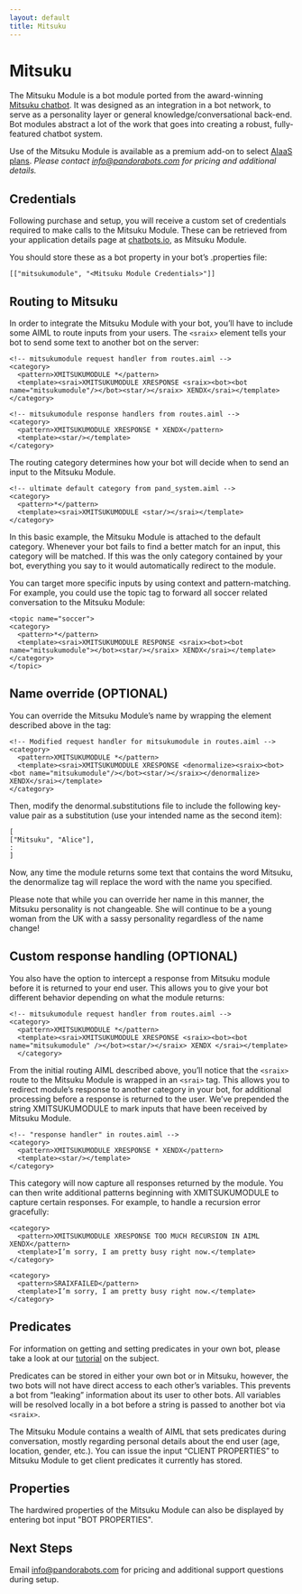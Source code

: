 ```yaml
---
layout: default
title: Mitsuku
---
```


# Mitsuku 

The Mitsuku Module is a bot module ported from the award-winning [Mitsuku chatbot](http://www.mitsuku.com/). It was designed as an integration in a bot network, to serve as a personality layer or general knowledge/conversational back-end. Bot modules abstract a lot of the work that goes into creating a robust, fully-featured chatbot system.

Use of the Mitsuku Module is available as a premium add-on to select [AIaaS plans](https://developer.pandorabots.com/#plans). *Please contact [info@pandorabots.com](info@pandorabots.com) for pricing and additional details.*

## Credentials

Following purchase and setup, you will receive a custom set of credentials required to make calls to the Mitsuku Module. These can be retrieved from your application details page at [chatbots.io](https://developer.pandorabots.com/), as Mitsuku Module.

You should store these as a bot property in your bot’s .properties file:

`[["mitsukumodule", "<Mitsuku Module Credentials>"]]`

## Routing to Mitsuku

In order to integrate the Mitsuku Module with your bot, you’ll have to include some AIML to route inputs from your users. The `<sraix>` element tells your bot to send some text to another bot on the server:

    <!-- mitsukumodule request handler from routes.aiml -->
    <category>
      <pattern>XMITSUKUMODULE *</pattern>
      <template><srai>XMITSUKUMODULE XRESPONSE <sraix><bot><bot name="mitsukumodule"/></bot><star/></sraix> XENDX</srai></template> 
    </category>

    <!-- mitsukumodule response handlers from routes.aiml -->
    <category>
      <pattern>XMITSUKUMODULE XRESPONSE * XENDX</pattern>
      <template><star/></template>
    </category>

The routing category determines how your bot will decide when to send an input to the Mitsuku Module.

    <!-- ultimate default category from pand_system.aiml -->
    <category>
      <pattern>*</pattern>
      <template><srai>XMITSUKUMODULE <star/></srai></template>
    </category>

In this basic example, the Mitsuku Module is attached to the default category. Whenever your bot fails to find a better match for an input, this category will be matched. If this was the only category contained by your bot, everything you say to it would automatically redirect to the module.

You can target more specific inputs by using context and pattern-matching. For example, you could use the topic tag to forward all soccer related conversation to the Mitsuku Module:

    <topic name="soccer">
    <category>
      <pattern>*</pattern>
      <template><srai>XMITSUKUMODULE RESPONSE <sraix><bot><bot name="mitsukumodule"></bot><star/></sraix> XENDX</srai></template>
    </category>
    </topic>

## Name override (OPTIONAL)

You can override the Mitsuku Module’s name by wrapping the <sraix> element described above in the <denormalize> tag:

    <!-- Modified request handler for mitsukumodule in routes.aiml -->
    <category>
      <pattern>XMITSUKUMODULE *</pattern>
      <template><srai>XMITSUKUMODULE XRESPONSE <denormalize><sraix><bot><bot name="mitsukumodule"/></bot><star/></sraix></denormalize> XENDX</srai></template>
    </category>

Then, modify the denormal.substitutions file to include the following key-value pair as a substitution (use your intended name as the second item):

    [
    ["Mitsuku", "Alice"],
    :
    ]

Now, any time the module returns some text that contains the word Mitsuku, the denormalize tag will replace the word with the name you specified. 

Please note that while you can override her name in this manner, the Mitsuku personality is not changeable. She will continue to be a young woman from the UK with a sassy personality regardless of the name change! 

## Custom response handling (OPTIONAL)

You also have the option to intercept a response from Mitsuku module before it is returned to your end user. This allows you to give your bot different behavior depending on what the module returns:

    <!-- mitsukumodule request handler from routes.aiml -->
    <category>
      <pattern>XMITSUKUMODULE *</pattern>
      <template><srai>XMITSUKUMODULE XRESPONSE <sraix><bot><bot name="mitsukumodule" /></bot><star/></sraix> XENDX </srai></template>
      </category>

From the initial routing AIML described above, you’ll notice that the `<sraix>` route to the Mitsuku Module is wrapped in an `<srai>` tag. This allows you to redirect module’s response to another category in your bot, for additional processing before a response is returned to the user. We’ve prepended the string XMITSUKUMODULE to mark inputs that have been received by Mitsuku Module.

    <!-- "response handler" in routes.aiml -->
    <category>
      <pattern>XMITSUKUMODULE XRESPONSE * XENDX</pattern>
      <template><star/></template>
    </category>

This category will now capture all responses returned by the module. You can then write additional patterns beginning with XMITSUKUMODULE to capture certain responses. For example, to handle a recursion error gracefully:

    <category>
      <pattern>XMITSUKUMODULE XRESPONSE TOO MUCH RECURSION IN AIML XENDX</pattern>
      <template>I’m sorry, I am pretty busy right now.</template>
    </category>

    <category>
      <pattern>SRAIXFAILED</pattern>
      <template>I’m sorry, I am pretty busy right now.</template>
    </category>

## Predicates

For information on getting and setting predicates in your own bot, please take a look at our [tutorial](http://docs.pandorabots.com/tutorials/predicates/) on the subject.

Predicates can be stored in either your own bot or in Mitsuku, however, the two bots will not have direct access to each other’s variables. This prevents a bot from “leaking” information about its user to other bots. All variables will be resolved locally in a bot before a string is passed to another bot via `<sraix>`.

The Mitsuku Module contains a wealth of AIML that sets predicates during conversation, mostly regarding personal details about the end user (age, location, gender, etc.). You can issue the input “CLIENT PROPERTIES” to Mitsuku Module to get client predicates it currently has stored.

## Properties

The hardwired properties of the Mitsuku Module can also be displayed by entering bot input "BOT PROPERTIES".

## Next Steps

Email info@pandorabots.com for pricing and additional support questions during setup.
